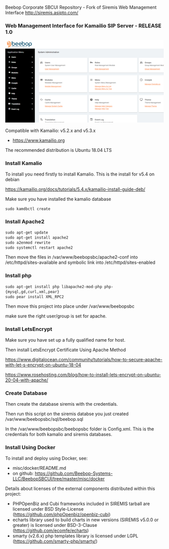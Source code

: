 Beebop Corporate SBCUI Repository - Fork of Siremis Web Management Interface 
http://siremis.asipto.com/

### Web Management Interface for Kamailio SIP Server - RELEASE 1.0 

![Alt text](beebopsbc/beebopsbc/images/screenshot_large_600.PNG?raw=true "Screenshot")

Compatible with Kamailio: v5.2.x and v5.3.x

  * https://www.kamailio.org
  
 The recommended distribution is Ubuntu 18.04 LTS 
 
### Install Kamalio

To install you need firstly to install Kamalio. This is the install for v5.4 on debian

https://kamailio.org/docs/tutorials/5.4.x/kamailio-install-guide-deb/

Make sure you have installed the kamalio database

```
sudo kamdbctl create
```

### Install Apache2

```
sudo apt-get update
sudo apt-get install apache2
sudo a2enmod rewrite
sudo systemctl restart apache2
```

Then move the files in /var/www/beebopsbc/apache2-conf
into /etc/httpd/sites-available and symbolic link into /etc/httpd/sites-enabled

### Install php
```
sudo apt-get install php libapache2-mod-php php-{mysql,gd,curl,xml,pear}
sudo pear install XML_RPC2
```

Then move this project into place under /var/www/beebopsbc 

make sure the right user/group is set for apache.

### Install LetsEncrypt 

Make sure you have set up a fully qualified name for host. 

Then install LetsEncrypt Certificate Using Apache Method 

https://www.digitalocean.com/community/tutorials/how-to-secure-apache-with-let-s-encrypt-on-ubuntu-18-04

https://www.rosehosting.com/blog/how-to-install-lets-encrypt-on-ubuntu-20-04-with-apache/

### Create Database

Then create the database siremis with the credentials. 

Then run this script on the siremis databse you just created /var/www/beebopsbc/sql/beebop.sql

In the /var/www/beebopsbc/beebopsbc folder is Config.xml. 
This is the credentials for both kamalio and siremis databases.

### Install Using Docker

To install and deploy using Docker, see:

  * misc/docker/README.md
  * on github: https://github.com/Beebop-Systems-LLC/BeebopSBCUI/tree/master/misc/docker

Details about licenses of the external components distributed within this project:

  * PHPOpenBiz and Cubi frameworks included in SIREMIS tarball are licensed under BSD Style-License (https://github.com/phpOpenbiz/openbiz-cubi)
  * echarts library used to build charts in new versions (SIREMIS v5.0.0 or greater) is licensed under BSD-3-Clause (https://github.com/ecomfe/echarts)
  * smarty (v2.6.x) php templates library is licensed under LGPL (https://github.com/smarty-php/smarty/)
